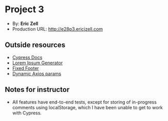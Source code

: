# Project 3
+ By: **Eric Zell**
+ Production URL: <http://e28p3.ericjzell.com>

## Outside resources
* [Cypress Docs](https://docs.cypress.io/api/commands/click.html#Syntax)
* [Lorem Ipsum Generator](https://www.lipsum.com/)
* [Fixed Footer](https://www.w3schools.com/howto/howto_css_fixed_footer.asp)
* [Dynamic Axios params](https://blog.logrocket.com/how-to-make-http-requests-like-a-pro-with-axios/)

## Notes for instructor
* All features have end-to-end tests, except for storing of in-progress comments using
localStorage, which I have been unable to get to work with Cypress.
